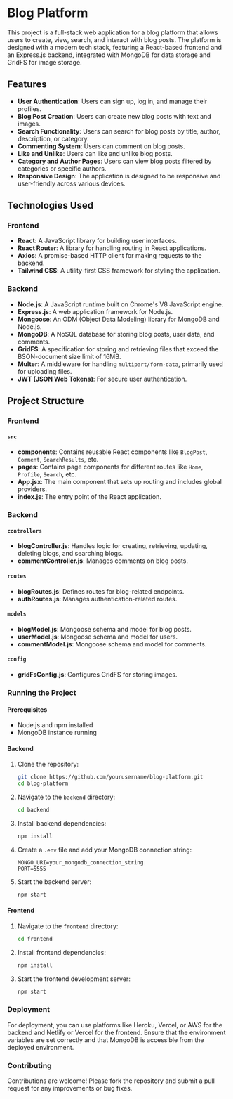 # Blog Platform

This project is a full-stack web application for a blog platform that allows users to create, view, search, and interact with blog posts. The platform is designed with a modern tech stack, featuring a React-based frontend and an Express.js backend, integrated with MongoDB for data storage and GridFS for image storage.

## Features

- **User Authentication**: Users can sign up, log in, and manage their profiles.
- **Blog Post Creation**: Users can create new blog posts with text and images.
- **Search Functionality**: Users can search for blog posts by title, author, description, or category.
- **Commenting System**: Users can comment on blog posts.
- **Like and Unlike**: Users can like and unlike blog posts.
- **Category and Author Pages**: Users can view blog posts filtered by categories or specific authors.
- **Responsive Design**: The application is designed to be responsive and user-friendly across various devices.

## Technologies Used

### Frontend

- **React**: A JavaScript library for building user interfaces.
- **React Router**: A library for handling routing in React applications.
- **Axios**: A promise-based HTTP client for making requests to the backend.
- **Tailwind CSS**: A utility-first CSS framework for styling the application.

### Backend

- **Node.js**: A JavaScript runtime built on Chrome's V8 JavaScript engine.
- **Express.js**: A web application framework for Node.js.
- **Mongoose**: An ODM (Object Data Modeling) library for MongoDB and Node.js.
- **MongoDB**: A NoSQL database for storing blog posts, user data, and comments.
- **GridFS**: A specification for storing and retrieving files that exceed the BSON-document size limit of 16MB.
- **Multer**: A middleware for handling `multipart/form-data`, primarily used for uploading files.
- **JWT (JSON Web Tokens)**: For secure user authentication.

## Project Structure

### Frontend

#### `src`

- **components**: Contains reusable React components like `BlogPost`, `Comment`, `SearchResults`, etc.
- **pages**: Contains page components for different routes like `Home`, `Profile`, `Search`, etc.
- **App.jsx**: The main component that sets up routing and includes global providers.
- **index.js**: The entry point of the React application.


### Backend

#### `controllers`

- **blogController.js**: Handles logic for creating, retrieving, updating, deleting blogs, and searching blogs.
- **commentController.js**: Manages comments on blog posts.

#### `routes`

- **blogRoutes.js**: Defines routes for blog-related endpoints.
- **authRoutes.js**: Manages authentication-related routes.

#### `models`

- **blogModel.js**: Mongoose schema and model for blog posts.
- **userModel.js**: Mongoose schema and model for users.
- **commentModel.js**: Mongoose schema and model for comments.

#### `config`

- **gridFsConfig.js**: Configures GridFS for storing images.


### Running the Project

#### Prerequisites

- Node.js and npm installed
- MongoDB instance running

#### Backend

1. Clone the repository:
   ```bash
   git clone https://github.com/yourusername/blog-platform.git
   cd blog-platform
   ```
2. Navigate to the `backend` directory:
   ```bash
   cd backend
   ```

3. Install backend dependencies:
   ```bash
   npm install
   ```

4. Create a `.env` file and add your MongoDB connection string:
   ```
   MONGO_URI=your_mongodb_connection_string
   PORT=5555
   ```

5. Start the backend server:
   ```bash
   npm start
   ```

#### Frontend

1. Navigate to the `frontend` directory:
   ```bash
   cd frontend
   ```

2. Install frontend dependencies:
   ```bash
   npm install
   ```

3. Start the frontend development server:
   ```bash
   npm start
   ```

### Deployment

For deployment, you can use platforms like Heroku, Vercel, or AWS for the backend and Netlify or Vercel for the frontend. Ensure that the environment variables are set correctly and that MongoDB is accessible from the deployed environment.

### Contributing

Contributions are welcome! Please fork the repository and submit a pull request for any improvements or bug fixes.
